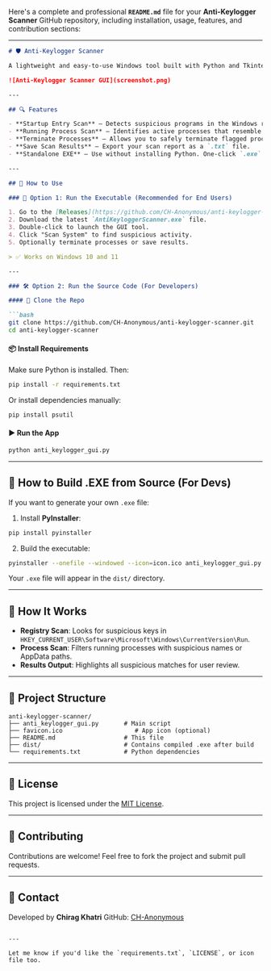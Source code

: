 Here's a complete and professional **`README.md`** file for your **Anti-Keylogger Scanner** GitHub repository, including installation, usage, features, and contribution sections:

---

````markdown
# 🛡️ Anti-Keylogger Scanner

A lightweight and easy-to-use Windows tool built with Python and Tkinter to detect potential keyloggers running on your system.

![Anti-Keylogger Scanner GUI](screenshot.png)

---

## 🔍 Features

- **Startup Entry Scan** – Detects suspicious programs in the Windows registry's auto-run section.
- **Running Process Scan** – Identifies active processes that resemble common keyloggers.
- **Terminate Processes** – Allows you to safely terminate flagged processes.
- **Save Scan Results** – Export your scan report as a `.txt` file.
- **Standalone EXE** – Use without installing Python. One-click `.exe` available.

---

## 🚀 How to Use

### 🔧 Option 1: Run the Executable (Recommended for End Users)

1. Go to the [Releases](https://github.com/CH-Anonymous/anti-keylogger-scanner/releases) section.
2. Download the latest `AntiKeyloggerScanner.exe` file.
3. Double-click to launch the GUI tool.
4. Click "Scan System" to find suspicious activity.
5. Optionally terminate processes or save results.

> ✅ Works on Windows 10 and 11

---

### 🛠 Option 2: Run the Source Code (For Developers)

#### 🔗 Clone the Repo

```bash
git clone https://github.com/CH-Anonymous/anti-keylogger-scanner.git
cd anti-keylogger-scanner
````

#### 📦 Install Requirements

Make sure Python is installed. Then:

```bash
pip install -r requirements.txt
```

Or install dependencies manually:

```bash
pip install psutil
```

#### ▶️ Run the App

```bash
python anti_keylogger_gui.py
```

---

## 🛑 How to Build .EXE from Source (For Devs)

If you want to generate your own `.exe` file:

1. Install **PyInstaller**:

```bash
pip install pyinstaller
```

2. Build the executable:

```bash
pyinstaller --onefile --windowed --icon=icon.ico anti_keylogger_gui.py
```

Your `.exe` file will appear in the `dist/` directory.

---

## 🧠 How It Works

* **Registry Scan**: Looks for suspicious keys in `HKEY_CURRENT_USER\Software\Microsoft\Windows\CurrentVersion\Run`.
* **Process Scan**: Filters running processes with suspicious names or AppData paths.
* **Results Output**: Highlights all suspicious matches for user review.

---

## 📁 Project Structure

```
anti-keylogger-scanner/
├── anti_keylogger_gui.py       # Main script
├── favicon.ico                    # App icon (optional)
├── README.md                   # This file
├── dist/                       # Contains compiled .exe after build
└── requirements.txt            # Python dependencies
```

---

## 📄 License

This project is licensed under the [MIT License](LICENSE).

---

## 🤝 Contributing

Contributions are welcome! Feel free to fork the project and submit pull requests.

---

## 📧 Contact

Developed by **Chirag Khatri**
GitHub: [CH-Anonymous](https://github.com/CH-Anonymous)

```

---

Let me know if you'd like the `requirements.txt`, `LICENSE`, or icon file too.
```
